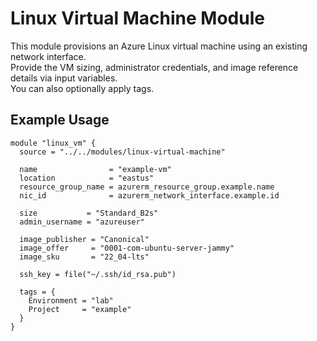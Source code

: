 # Linux Virtual Machine Module

This module provisions an Azure Linux virtual machine using an existing network interface.  
Provide the VM sizing, administrator credentials, and image reference details via input variables.  
You can also optionally apply tags.

## Example Usage

```hcl
module "linux_vm" {
  source = "../../modules/linux-virtual-machine"

  name                = "example-vm"
  location            = "eastus"
  resource_group_name = azurerm_resource_group.example.name
  nic_id              = azurerm_network_interface.example.id

  size           = "Standard_B2s"
  admin_username = "azureuser"

  image_publisher = "Canonical"
  image_offer     = "0001-com-ubuntu-server-jammy"
  image_sku       = "22_04-lts"

  ssh_key = file("~/.ssh/id_rsa.pub")

  tags = {
    Environment = "lab"
    Project     = "example"
  }
}
